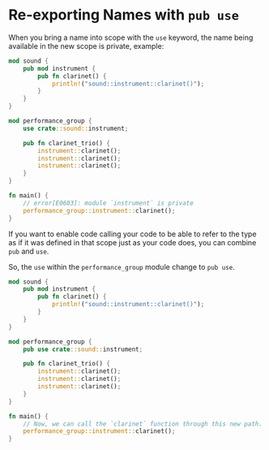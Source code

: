 # Re-exporting Names with `pub use`

When you bring a name into scope with the `use` keyword, the name being available in the new scope is private, example:

```rust
mod sound {
    pub mod instrument {
        pub fn clarinet() {
            println!("sound::instrument::clarinet()");
        }
    }
}

mod performance_group {
    use crate::sound::instrument;

    pub fn clarinet_trio() {
        instrument::clarinet();
        instrument::clarinet();
        instrument::clarinet();
    }
}

fn main() {
    // error[E0603]: module `instrument` is private
    performance_group::instrument::clarinet();
}
```

If you want to enable code calling your code to be able to refer to the type as if it was defined in that scope just as your code does, you can combine `pub` and `use`. 

So, the `use` within the `performance_group` module change to `pub use`.

```rust
mod sound {
    pub mod instrument {
        pub fn clarinet() {
            println!("sound::instrument::clarinet()");
        }
    }
}

mod performance_group {
    pub use crate::sound::instrument;

    pub fn clarinet_trio() {
        instrument::clarinet();
        instrument::clarinet();
        instrument::clarinet();
    }
}

fn main() {
    // Now, we can call the `clarinet` function through this new path.
    performance_group::instrument::clarinet();
}
```
